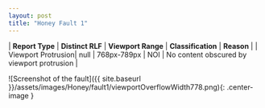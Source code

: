 ```yaml
---
layout: post
title: "Honey Fault 1"
---
```

| **Report Type** | **Distinct RLF** | **Viewport Range** | **Classification** | **Reason** |
| Viewport Protrusion| null | 768px-789px | NOI | No content obscured by viewport protrusion | 

![Screenshot of the fault]({{ site.baseurl }}/assets/images/Honey/fault1/viewportOverflowWidth778.png){: .center-image }